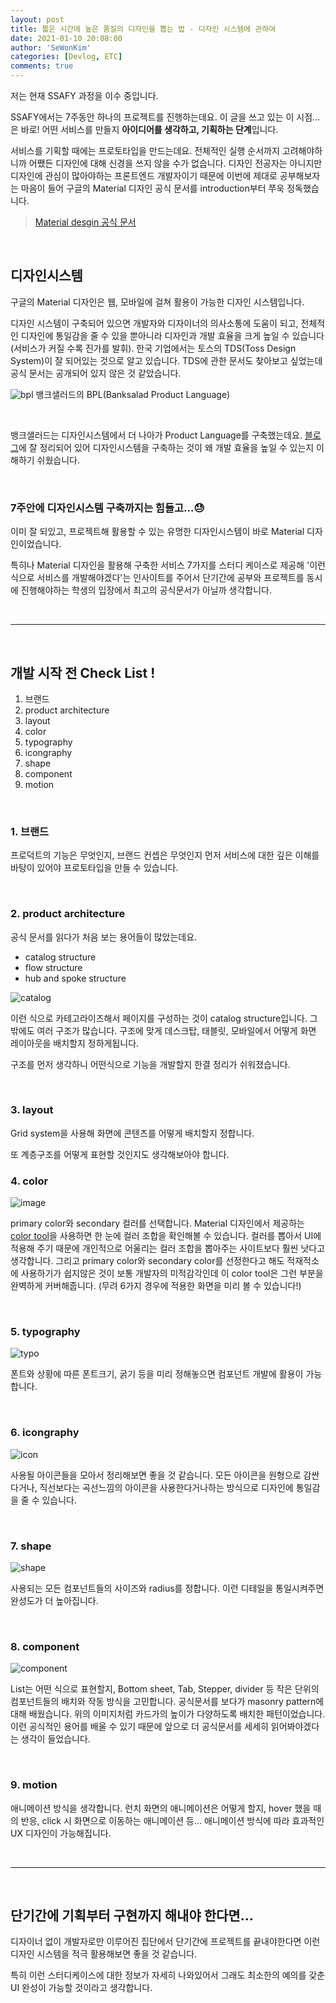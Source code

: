 ```yaml
---
layout: post
title: 짧은 시간에 높은 품질의 디자인을 뽑는 법 - 디자인 시스템에 관하여
date: 2021-01-10 20:08:00
author: 'SeWonKim'
categories: [Devlog, ETC]
comments: true
---
```


저는 현재 SSAFY 과정을 이수 중입니다. 

SSAFY에서는 7주동안 하나의 프로젝트를 진행하는데요. 
이 글을 쓰고 있는 이 시점...은 바로! 어떤 서비스를 만들지 **아이디어를 생각하고, 기획하는 단계**입니다.


서비스를 기획할 때에는 프로토타입을 만드는데요.
전체적인 실행 순서까지 고려해야하니까 어쨌든 디자인에 대해 신경을 쓰지 않을 수가 없습니다.
디자인 전공자는 아니지만 디자인에 관심이 많아야하는 프론트엔드 개발자이기 때문에 이번에 제대로 공부해보자는 마음이 들어 구글의 Material 디자인 공식 문서를 introduction부터 쭈욱 정독했습니다.

> [Material desgin 공식 문서](https://material.io/design/introduction#components)

&nbsp;
&nbsp;

## 디자인시스템

구글의 Material 디자인은 웹, 모바일에 걸쳐 활용이 가능한 디자인 시스템입니다.

디자인 시스템이 구축되어 있으면 개발자와 디자이너의 의사소통에 도움이 되고, 전체적인 디자인에 통일감을 줄 수 있을 뿐아니라 디자인과 개발 효율을 크게 높일 수 있습니다(서비스가 커질 수록 진가를 발휘). 한국 기업에서는 토스의 TDS(Toss Design System)이 잘 되어있는 것으로 알고 있습니다. TDS에 관한 문서도 찾아보고 싶었는데 공식 문서는 공개되어 있지 않은 것 같았습니다. 

![bpl](https://blog.banksalad.com/32964daa2d22101cf61c90a6e9e53427/Template.gif)
뱅크샐러드의 BPL(Banksalad Product Language) 

&nbsp;

뱅크샐러드는 디자인시스템에서 더 나아가 Product Language를 구축했는데요. [블로그](https://blog.banksalad.com/tech/banksalad-product-language-ios/)에 잘 정리되어 있어 디자인시스템을 구축하는 것이 왜 개발 효율을 높일 수 있는지 이해하기 쉬웠습니다.

&nbsp;
&nbsp;

### 7주안에 디자인시스템 구축까지는 힘들고...😓

이미 잘 되있고, 프로젝트해 활용할 수 있는 유명한 디자인시스템이 바로 Material 디자인이었습니다. 

특히나 Material 디자인을 활용해 구축한 서비스 7가지를 스터디 케이스로 제공해 '이런식으로 서비스를 개발해야겠다'는 인사이트를 주어서 단기간에 공부와 프로젝트를 동시에 진행해야하는 학생의 입장에서 최고의 공식문서가 아닐까 생각합니다.

&nbsp;

---

&nbsp;

## 개발 시작 전 Check List !

1. 브랜드 
2. product architecture
3. layout
4. color
5. typography
6. icongraphy
7. shape
8. component
9. motion

&nbsp;
&nbsp;

### 1. 브랜드

프로덕트의 기능은 무엇인지, 브랜드 컨셉은 무엇인지 먼저 서비스에 대한 깊은 이해를 바탕이 있어야 프로토타입을 만들 수 있습니다.

&nbsp;

### 2. product architecture

공식 문서를 읽다가 처음 보는 용어들이 많았는데요.

- catalog structure
- flow structure
- hub and spoke structure

![catalog](https://lh3.googleusercontent.com/NRdy-qhyVVebO-4j82AElVaQ6ApAi5TgbNAZiRTZLtIUO--fQgvpyuwdboVccNHRenHBcQ7aoMDS2tZTrVNIeHyLVQRyCVTOyA7rOy4=w1064-v0)

이런 식으로 카테고라이즈해서 페이지를 구성하는 것이 catalog structure입니다. 그 밖에도 여러 구조가 많습니다.
구조에 맞게 데스크탑, 태블릿, 모바일에서 어떻게 화면 레이아웃을 배치할지 정하게됩니다. 

구조를 먼저 생각하니 어떤식으로 기능을 개발할지 한결 정리가 쉬워졌습니다.

&nbsp;

### 3. layout

Grid system을 사용해 화면에 콘텐츠를 어떻게 배치할지 정합니다.

또 계층구조를 어떻게 표현할 것인지도 생각해보아야 합니다.

### 4. color

![image](https://user-images.githubusercontent.com/30452963/104121334-a1c69f00-5380-11eb-9422-0028b4c01486.png)


primary color와 secondary 컬러를 선택합니다. Material 디자인에서 제공하는 [color tool](https://material.io/resources/color/#!/?view.left=0&view.right=0&primary.color=00a8ff)을 사용하면 한 눈에 컬러 조합을 확인해볼 수 있습니다. 컬러를 뽑아서 UI에 적용해 주기 때문에 개인적으로 어울리는 컬러 조합을 뽑아주는 사이트보다 훨씬 낫다고 생각합니다. 그리고 primary color와 secondary color를 선정한다고 해도 적재적소에 사용하기가 쉽지않은 것이 보통 개발자의 미적감각인데 이 color tool은 그런 부분을 완벽하게 커버해줍니다. (무려 6가지 경우에 적용한 화면을 미리 볼 수 있습니다!)

&nbsp;


### 5. typography

![typo](https://lh3.googleusercontent.com/q4lcEm8f3pR_Fm-w1JxZBuaYYzgLm2nSZfsOZ2KI-eYg1CI5mucD-4m7WJkrkkf1fSvajcnGu4o_yKT5WDHlHbmZdIuWSG_imga7kw=w1064-v0)

폰트와 상황에 따른 폰트크기, 굵기 등을 미리 정해놓으면 컴포넌트 개발에 활용이 가능합니다.

&nbsp;

### 6. icongraphy

![icon](https://lh3.googleusercontent.com/5xtAyTkQ3yNuY3teubPaKC49MnLEnezTSwuw4NzM7-tkpa7_kVntjQmjNuKyZg8H2Q6keIg4h5NT5-U4sHDVgNNPVN0MvExCxI-_8Q=w1064-v0)

사용될 아이콘들을 모아서 정리해보면 좋을 것 같습니다. 모든 아이콘을 원형으로 감싼다거나, 직선보다는 곡선느낌의 아이콘을 사용한다거나하는 방식으로 디자인에 통일감을 줄 수 있습니다.

&nbsp;

### 7. shape

![shape](https://lh3.googleusercontent.com/gJ2_OPPHwVSIFMZhkswsctMmE7mj9HxCoJNsb88otlU5oz53C1zQ9ommZDEG-E8qHZQqVjd2ESLd5TTRkqbyZONHfUlNcksUpm39Sg=w1064-v0)

사용되는 모든 컴포넌트들의 사이즈와 radius를 정합니다. 이런 디테일을 통일시켜주면 완성도가 더 높아집니다.

&nbsp;

### 8. component

![component](https://lh3.googleusercontent.com/E5vkIiBtT6bOouTsOci2cNDLM1IovqLkLPrFHyVqCojAs4fiR7iR89ToJJNIa_Y4-odyI6Ojyr5zk9XGmLGeXkH2C-AJwxqtC7XKyQ=w1064-v0)

List는 어떤 식으로 표현할지, Bottom sheet, Tab, Stepper, divider 등 작은 단위의 컴포넌트들의 배치와 작동 방식을 고민합니다. 공식문서를 보다가 masonry pattern에 대해 배웠습니다. 위의 이미지처럼 카드가의 높이가 다양하도록 배치한 패턴이었습니다. 이런 공식적인 용어를 배울 수 있기 때문에 앞으로 더 공식문서를 세세히 읽어봐야겠다는 생각이 들었습니다.

&nbsp;

### 9. motion

애니메이션 방식을 생각합니다. 런치 화면의 애니메이션은 어떻게 할지, hover 했을 때의 반응, click 시 화면으로 이동하는 애니메이션 등... 애니메이션 방식에 따라 효과적인 UX 디자인이 가능해집니다.

&nbsp;


---

&nbsp;


## 단기간에 기획부터 구현까지 해내야 한다면...

디자이너 없이 개발자로만 이루어진 집단에서 단기간에 프로젝트를 끝내야한다면 이런 디자인 시스템을 적극 활용해보면 좋을 것 같습니다. 

특히 이런 스터디케이스에 대한 정보가 자세히 나와있어서 그래도 최소한의 예의를 갖춘 UI 완성이 가능할 것이라고 생각합니다.

&nbsp;
